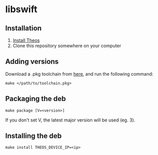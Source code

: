 # libswift

## Installation

1. [Install Theos](https://github.com/theos/theos/wiki/Installation)
2. Clone this repository somewhere on your computer

## Adding versions

Download a .pkg toolchain from [here](https://swift.org/download/), and run the following command:

    make </path/to/toolchain.pkg>

## Packaging the deb

    make package [V=<version>]

If you don't set V, the latest major version will be used (eg. 3).

## Installing the deb

    make install THEOS_DEVICE_IP=<ip>
